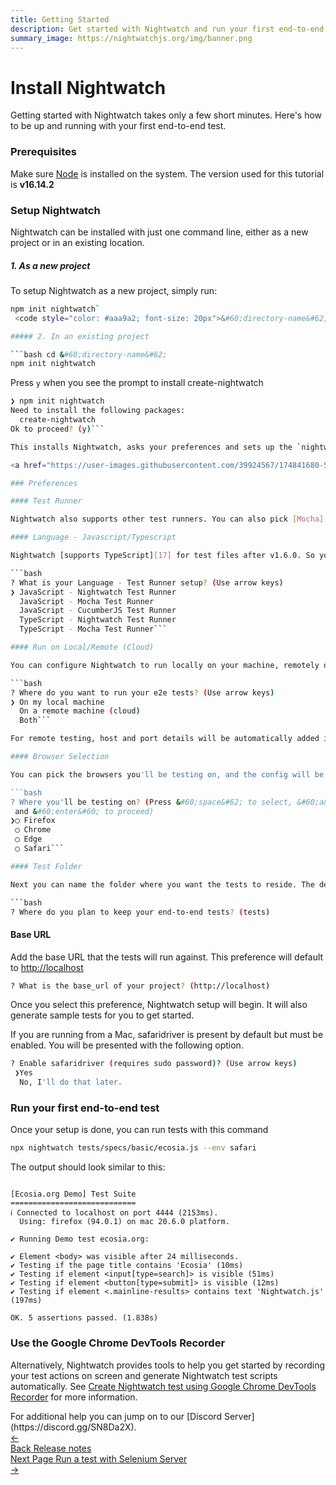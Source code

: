 ```yaml
---
title: Getting Started
description: Get started with Nightwatch and run your first end-to-end test.
summary_image: https://nightwatchjs.org/img/banner.png
---
```


# Install Nightwatch

Getting started with Nightwatch takes only a few short minutes. Here's how to be up and running with your first end-to-end test.

### Prerequisites

Make sure [Node][1] is installed on the system. The version used for this tutorial is **v16.14.2**

### Setup Nightwatch

Nightwatch can be installed with just one command line, either as a new project or in an existing location.

##### 1. As a new project

To setup Nightwatch as a new project, simply run:

```bash
npm init nightwatch`
 <code style="color: #aaa9a2; font-size: 20px">&#60;directory-name&#62;```

##### 2. In an existing project

```bash cd &#60;directory-name&#62;
npm init nightwatch
```

Press `y` when you see the prompt to install create-nightwatch

```bash
❯ npm init nightwatch
Need to install the following packages:
  create-nightwatch
Ok to proceed? (y)```

This installs Nightwatch, asks your preferences and sets up the `nightwatch.conf.js` file based on your preferences as shown below

<a href="https://user-images.githubusercontent.com/39924567/174841680-59664ff6-da2d-44a3-a1df-52d22c69b1e2.gif"><img alt="Nightwatch setup using CLI Utility" src="https://user-images.githubusercontent.com/39924567/174841680-59664ff6-da2d-44a3-a1df-52d22c69b1e2.gif" class="img-with-dropshadow"/></a>

### Preferences

#### Test Runner

Nightwatch also supports other test runners. You can also pick [Mocha][15] or [Cucumber JS][16] as a test runner apart from Nightwatch.

#### Language - Javascript/Typescript

Nightwatch [supports TypeScript][17] for test files after v1.6.0. So you can choose to have the test setup in Javascript or Typescript.

```bash
? What is your Language - Test Runner setup? (Use arrow keys)
❯ JavaScript - Nightwatch Test Runner
  JavaScript - Mocha Test Runner
  JavaScript - CucumberJS Test Runner
  TypeScript - Nightwatch Test Runner
  TypeScript - Mocha Test Runner```

#### Run on Local/Remote (Cloud)

You can configure Nightwatch to run locally on your machine, remotely on a cloud machine or both

```bash
? Where do you want to run your e2e tests? (Use arrow keys)
❯ On my local machine
  On a remote machine (cloud)
  Both```

For remote testing, host and port details will be automatically added in case you select `BrowserStack` or `Sauce Labs`. However if you select to run on your own remote selenium server or any other cloud provider, you will have to manually configure the host & port details in the `nightwatch.conf.js` file.

#### Browser Selection

You can pick the browsers you'll be testing on, and the config will be automatically created for them. We provide a multi-selection option so you can pick as many browsers you want to test on. You can also use the selenium-server when testing on the local machine.

```bash
? Where you'll be testing on? (Press &#60;space&#62; to select, &#60;a&#62; to toggle all, &#60;i&#62; to invert selection,
 and &#60;enter&#60; to proceed)
❯◯ Firefox
 ◯ Chrome
 ◯ Edge
 ◯ Safari```

#### Test Folder

Next you can name the folder where you want the tests to reside. The default value is tests.

```bash
? Where do you plan to keep your end-to-end tests? (tests)
```

#### Base URL

Add the base URL that the tests will run against. This preference will default to <http://localhost>

```bash
? What is the base_url of your project? (http://localhost)
```

Once you select this preference, Nightwatch setup will begin. It will also generate sample tests for you to get started.

If you are running from a Mac, safaridriver is present by default but must be enabled. You will be presented with the following option.

```bash
? Enable safaridriver (requires sudo password)? (Use arrow keys)
 ❯Yes
  No, I'll do that later.
  ```

### Run your first end-to-end test

Once your setup is done, you can run tests with this command

```bash
npx nightwatch tests/specs/basic/ecosia.js --env safari
```

The output should look similar to this:

```

[Ecosia.org Demo] Test Suite
============================
ℹ Connected to localhost on port 4444 (2153ms).
  Using: firefox (94.0.1) on mac 20.6.0 platform.

✔ Running Demo test ecosia.org:

✔ Element <body> was visible after 24 milliseconds.
✔ Testing if the page title contains 'Ecosia' (10ms)
✔ Testing if element <input[type=search]> is visible (51ms)
✔ Testing if element <button[type=submit]> is visible (12ms)
✔ Testing if element <.mainline-results> contains text 'Nightwatch.js' (197ms)

OK. 5 assertions passed. (1.838s)
```

### Use the Google Chrome DevTools Recorder

Alternatively, Nightwatch provides tools to help you get started by recording your test actions on screen and generate Nightwatch test scripts automatically. See [Create Nightwatch test using Google Chrome DevTools Recorder](https://nightwatchjs.org/guide/writing-tests/chrome-devtools-recorder.html) for more information.

<div class="alert alert-info">
For additional help you can jump on to our [Discord Server](https://discord.gg/SN8Da2X).
</div>

[1]: https://nodejs.org/

<div class="doc-pagination pt-40">
  <div class="previous">
    <a href="/guide/overview/whats-new.html">
      <span>←</span>
        <div class="d-flex flex-column">
          <span class="smallT">Back</span>
          <span class="bigT">Release notes</span>
        </div>
    </a>
  </div>
  <div class="next">
    <a href="/guide/quickstarts/create-and-run-a-nightwatch-test.html">
        <div class="d-flex flex-column">
          <span class="smallT">Next Page</span>
          <span class="bigT">Run a test with Selenium Server</span>
        </div>
        <span>→</span>
    </a>
  </div>
</div>
